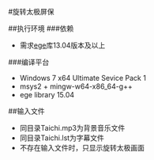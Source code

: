 #旋转太极屏保

##执行环境
###依赖
+ 需求[ege](https://github.com/misakamm/xege)库13.04版本及以上

###编译平台
+ Windows 7 x64 Ultimate Sevice Pack 1
+ msys2 + mingw-w64-x86_64-g++
+ ege library 15.04

##输入文件
+ 同目录Taichi.mp3为背景音乐文件
+ 同目录Taichi.lst为字幕文件
+ 不存在输入文件时，只显示旋转太极画面

